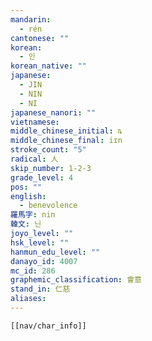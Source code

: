 ```yaml
---
mandarin:
  - rén
cantonese: ""
korean:
  - 인
korean_native: ""
japanese:
  - JIN
  - NIN
  - NI
japanese_nanori: ""
vietnamese:
middle_chinese_initial: ȵ
middle_chinese_final: iɪn
stroke_count: "5"
radical: 人
skip_number: 1-2-3
grade_level: 4
pos: ""
english:
  - benevolence
羅馬字: nin
韓文: 닌
joyo_level: ""
hsk_level: ""
hanmun_edu_level: ""
danayo_id: 4007
mc_id: 286
graphemic_classification: 會意
stand_in: 仁慈
aliases:
---
```

```meta-bind-embed
[[nav/char_info]]
```